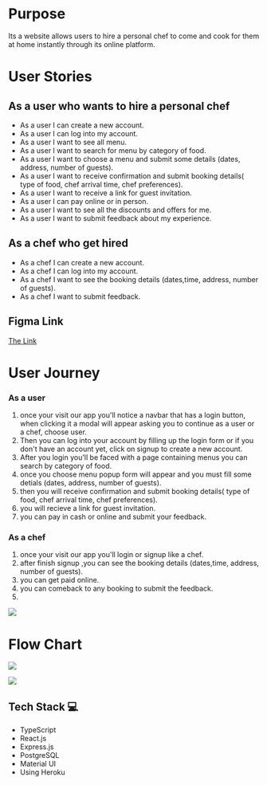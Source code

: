 # Purpose 

Its a website allows users to hire a personal chef to come and cook for them at home instantly through its online platform.



# User Stories
## As a user who wants to hire a personal chef
- As a user I can create a new account.
- As a user I can log into my account.
- As a user I want to see all menu.
- As a user I want to search for menu by category of food.
 - As a user I want to choose a menu and submit some details (dates, address, number of guests).
- As a user I want to receive confirmation and submit booking details( type of food, chef arrival time, chef preferences).
- As a user I want to receive a link for guest invitation.
- As a user I can pay online or in person.
- As a user I want to see all the discounts and offers for me.
- As a user I want to submit feedback about my experience.

## As a chef who get hired 
- As a chef I can create a new account.
- As a chef I can log into my account.
- As a chef I want to see the booking details (dates,time, address, number of guests).
- As a chef I want to submit feedback.



##  Figma Link 
[  The Link](https://www.figma.com/file/YvXDednky3tRElYBkf9uU5/Untitled?node-id=0%3A1)


# User Journey

### As a user 
1. once your visit our app you'll notice a navbar that has a login button, when clicking it a modal will appear asking you to continue as a user or a chef, choose user.
2. Then you can log into your account by filling up the login form or if you don't have an account yet, click on signup to create a new account.
3. After you login you'll be faced with a page containing menus you can search by category of food.
4. once you choose menu popup form will appear and you must fill some detials (dates, address, number of guests).
5. then you will receive confirmation and submit booking details( type of food, chef arrival time, chef preferences).
6. you will recieve a link for guest invitation.
7. you can pay in cash or online and submit your feedback.
### As a chef 
1. once your visit our app you'll login or signup like a chef.
2.  after finish signup ,you can see the booking details (dates,time, address, number of guests).
3. you can get paid online.
4. you can comeback to any booking to submit the feedback.
5. 
![](https://i.imgur.com/Qzfcl1l.png)


# Flow Chart
![](https://i.imgur.com/aK0vH0i.jpg)


![](https://i.imgur.com/PWZuo22.png)



## Tech Stack 💻


- TypeScript
- React.js
- Express.js
- PostgreSQL
- Material UI
- Using Heroku
